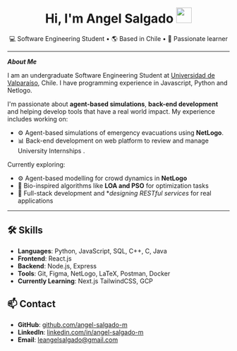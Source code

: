 <h1 align="center"> Hi, I'm Angel Salgado <img src="https://media.giphy.com/media/hvRJCLFzcasrR4ia7z/giphy.gif" width="35" >  </h1>

<p align="center">
  💻 Software Engineering Student • 🌎 Based in Chile • 🧠 Passionate learner
</p>

---

***About Me***

I am an undergraduate Software Engineering Student at [Universidad de Valparaíso](https://informatica.uv.cl/), Chile. I have programming experience in Javascript, Python and Netlogo.

I'm passionate about **agent-based simulations**, **back-end development** and helping develop tools that have a real world impact. My experience includes working on:

- ⚙️ Agent-based simulations of emergency evacuations using **NetLogo**.
- 📊 Back-end development on web platform to review and manage University Internships .

Currently exploring:
- ⚙️ Agent-based modelling for crowd dynamics in **NetLogo**
- 🧠 Bio-inspired algorithms like **LOA and PSO** for optimization tasks
- 🧰 Full-stack development and **designing RESTful services* for real applications

---

## 🛠️ Skills

- **Languages**: Python, JavaScript, SQL, C++, C, Java
- **Frontend**: React.js
- **Backend**: Node.js, Express
- **Tools**: Git, Figma, NetLogo, LaTeX, Postman, Docker
- **Currently Learning**: Next.js TailwindCSS, GCP

## 📫 Contact

- **GitHub**: [github.com/angel-salgado-m](https://github.com/angel-salgado-m) 
- **LinkedIn**: [linkedin.com/in/angel-salgado-m](https://www.linkedin.com/in/angel-salgado-m/) 
- **Email**: leangelsalgado@gmail.com
